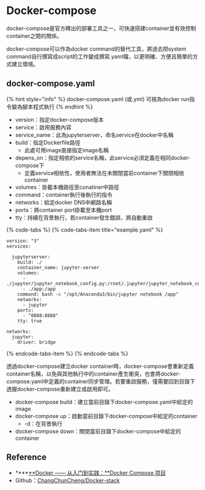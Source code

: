 # Docker-compose

docker-compose是官方釋出的部署工具之一，可快速搭建container並有效控制container之間的關係。

docker-compose可以作為docker command的替代工具，將過去把system command自行撰寫成script的工作變成撰寫.yaml檔，以更明確、方便且簡單的方式建立環境。

## docker-compose.yaml

{% hint style="info" %}
docker-compose.yaml \(或.yml\) 可視為docker run指令變為腳本程式執行
{% endhint %}

* version：指定docker-compose版本
* service：啟用服務內容
* service\_name：此為jupyterserver，命名service在docker中名稱
* build：指定Dockerfile路徑
  * 此處可用image直接指定image名稱
* depens\_on：指定相依的service名稱，此service必須定義在相同docker-compose下
  * 定義service相依性，使用者無法在未關閉當前container下關閉相依container
* volumes：掛載本機路徑至conatiner中路徑
* command：container執行後執行的指令
* networks：給定docker DNS中網路名稱
* ports：將container port掛載至本機port
* tty：持續在背景執行，若container發生錯誤，將自動重啟

{% code-tabs %}
{% code-tabs-item title="example.yaml" %}
```text
version: "3"
services:

  jupyterserver:
    build: ./
    container_name: jupyter-server
    volumes:
      - ./jupyter/jupyter_notebook_config.py:/root/.jupyter/jupyter_notebook_config.py
      - ./app:/app
    command: bash -c "/opt/Anaconda3/bin/jupyter notebook /app"
    networks:
      - jupyter
    ports:
      - "8888:8888"
    tty: true

networks:
  jupyter:
    driver: bridge
```
{% endcode-tabs-item %}
{% endcode-tabs %}

透過docker-compose建立docker container時，docker-compose會重新定義container名稱，以免與其他執行中的container產生衝突，也會將docker-compose.yaml中定義的container同步管理。若要重啟服務，僅需要回到目錄下透握docker-compose重新建立或啟用即可。

* docker-compose build：建立當前目錄下docker-compose.yaml中給定的image
* docker-compose up：啟動當前目錄下docker-compose中給定的container
  * -d：在背景執行
* docker-compose down：關閉當前目錄下docker-compose中給定的container

## Reference

* \*\*\*\*[**Docker —— 从入门到实践：**Docker Compose 项目](https://yeasy.gitbooks.io/docker_practice/compose/)
* Github：[ChangChunCheng/Docker-stack](https://github.com/ChangChunCheng/Docker-stack)

